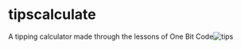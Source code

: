 # tipscalculate
A tipping calculator made through the lessons of One Bit Code![tips](https://github.com/adrieleprimo/tipscalculate/assets/83988106/af790fc6-a4fe-43b5-b734-a9234e04b952)

